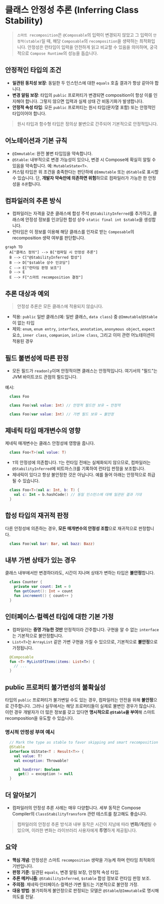 # 클래스 안정성 추론 (Inferring Class Stability)

> `스마트 recomposition`은 `@Composable`의 입력이 변경되지 않았고 그 입력이 `안정적(stable)`일 때, 해당 `Composable`의 `recomposition`을 생략하는 최적화입니다. 안정성은 런타임이 입력을 안전하게 읽고 비교할 수 있음을 의미하며, 궁극적으로 `Compose Runtime`의 성능을 돕습니다.

## 안정적인 타입의 조건

- **일관된 동치성 보장**: 동일한 두 인스턴스에 대한 `equals` 호출 결과가 항상 같아야 합니다.
- **변경 알림 보장**: 타입의 `public` 프로퍼티가 변경되면 composition이 항상 이를 인지해야 합니다. 그렇지 않으면 입력과 실제 상태 간 비동기화가 발생합니다.
- **안정적 속성 타입**: 모든 `public` 프로퍼티는 원시 타입(문자열 포함) 또는 안정적인 타입이어야 합니다.

> 원시 타입과 함수형 타입은 정의상 불변으로 간주되어 기본적으로 안정적입니다.

## 어노테이션과 기본 규칙

- `@Immutable`: 완전 불변 타입임을 약속합니다.
- `@Stable`: 내부적으로 변경 가능성이 있으나, 변경 시 Compose에 확실히 알릴 수 있음을 약속합니다. 예: `MutableState<T>`.
- 커스텀 타입은 위 조건을 충족한다는 판단하에 `@Immutable` 또는 `@Stable`로 표시할 수 있습니다. 단, **개발자 약속만에 의존하면 위험**하므로 컴파일러가 가능한 한 안정성을 `추론`합니다.

## 컴파일러의 추론 방식

- 컴파일러는 자격을 갖춘 클래스에 합성 주석 `@StabilityInferred`를 추가하고, 클래스에 안정성 정보를 인코딩한 합성 상수 `static final int $stable`을 생성합니다.
- 런타임은 이 정보를 이용해 해당 클래스를 인자로 받는 `Composable`의 recomposition 생략 여부를 판단합니다.

```mermaid
graph TD
  A["클래스 정의"] --> B["컴파일 시 안정성 추론"]
  B --> C["@StabilityInferred 합성"]
  B --> D["$stable 상수 인코딩"]
  C --> E["런타임 판정 보조"]
  D --> E
  E --> F["스마트 recomposition 결정"]
```

## 추론 대상과 예외

> 안정성 추론은 모든 클래스에 적용되지 않습니다.

- 적용: `public` 일반 클래스(예: 일반 클래스, `data class`) 중 `@Immutable`/`@Stable`이 없는 타입
- 제외: `enum`, `enum entry`, `interface`, `annotation`, `anonymous object`, `expect` 요소, `inner class`, `companion`, `inline class`, 그리고 이미 관련 어노테이션이 적용된 경우

## 필드 불변성에 따른 판정

- 모든 필드가 `readonly`이며 안정적이면 클래스는 안정적입니다. 여기서의 "필드"는 JVM 바이트코드 관점의 필드입니다.

예시:

```kotlin
  class Foo
```

```kotlin
  class Foo(val value: Int) // 안정적 필드만 보유 → 안정적
```

```kotlin
  class Foo(var value: Int) // 가변 필드 보유 → 불안정
```

## 제네릭 타입 매개변수의 영향

제네릭 매개변수는 클래스 안정성에 영향을 줍니다.

```kotlin
  class Foo<T>(val value: T)
```

- `T`의 안정성에 의존합니다. `T`는 런타임 전에는 실체화되지 않으므로, 컴파일러는 `@StabilityInferred`에 비트마스크를 기록하여 런타임 판정을 보조합니다.
- 제네릭이 있다고 항상 불안정한 것은 아닙니다. 예를 들어 아래는 안정적으로 취급될 수 있습니다.

```kotlin
  class Foo<T>(val a: Int, b: T) {
    val c: Int = b.hashCode() // 동일 인스턴스에 대해 일관된 결과 기대
  }
```

## 합성 타입의 재귀적 판정

다른 안정성에 의존하는 경우, **모든 매개변수의 안정성 조합**으로 재귀적으로 판정합니다.

```kotlin
  class Foo(val bar: Bar, val bazz: Bazz)
```

## 내부 가변 상태가 있는 경우

클래스 내부에서만 변경하더라도, 시간이 지나며 상태가 변하는 타입은 **불안정**합니다.

```kotlin
  class Counter {
    private var count: Int = 0
    fun getCount(): Int = count
    fun increment() { count++ }
  }
```

## 인터페이스·컬렉션 타입에 대한 기본 가정

- 컴파일러는 **증명 가능한 것만** 안정적이라 간주합니다. 구현을 알 수 없는 `interface`는 기본적으로 불안정합니다.
- `List<T>`는 `ArrayList` 같은 가변 구현을 가질 수 있으므로, 기본적으로 **불안정**으로 가정됩니다.

```kotlin
  @Composable
  fun <T> MyListOfItems(items: List<T>) {
    // ...
  }
```

## public 프로퍼티 불가변성의 불확실성

타입의 `public` 프로퍼티가 불가변일 수도 있는 경우, 컴파일러는 안전을 위해 **불안정**으로 간주합니다. 그러나 실무에서는 해당 프로퍼티들이 실제로 불변인 경우가 많습니다. 이런 경우 개발자가 더 많은 정보를 갖고 있다면 **명시적으로 `@Stable`을 부여**해 스마트 recomposition을 유도할 수 있습니다.

### 명시적 안정성 부여 예시

```kotlin
  // Mark the type as stable to favor skipping and smart recomposition
  @Stable
  interface UiState<T : Result<T>> {
    val value: T?
    val exception: Throwable?

    val hasError: Boolean
      get() = exception != null
  }
```

## 더 알아보기

- 컴파일러의 안정성 추론 사례는 매우 다양합니다. 세부 동작은 Compose Compiler의 `ClassStabilityTransform` 관련 테스트를 참고해도 좋습니다.

> 컴파일러의 안정성 추론 방식과 내부 동작은 시간이 지남에 따라 **변화/개선**될 수 있으며, 이러한 변화는 라이브러리 사용자에게 **투명**하게 제공됩니다.

## 요약
- **핵심 개념**: 안정성은 스마트 `recomposition` 생략을 가능케 하며 런타임 최적화의 기반입니다.
- **판정 기준**: 일관된 `equals`, 변경 알림 보장, 안정적 속성 타입.
- **추론 메커니즘**: `@StabilityInferred`, `$stable` 합성 정보로 런타임 판정 보조.
- **주의점**: 제네릭·인터페이스·컬렉션·가변 필드는 기본적으로 불안정 가정.
- **대응 방법**: 불가피하게 불안정으로 판정되는 모델은 `@Stable`/`@Immutable`로 명시해 의도를 전달.

